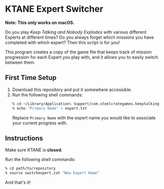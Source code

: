 # KTANE Expert Switcher

**Note: This only works on macOS.**

Do you play *Keep Talking and Nobody Explodes* with various different Experts at different times? Do you always forget which missions you have completed with which expert? Then this script is for you!

This program creates a copy of the game file that keeps track of mission progression for each Expert you play with, and it allows you to easily switch between them.

## First Time Setup

1. Download this repository and put it somewhere accessible.
2. Run the following shell commands:
   ```zsh
   % cd ~/Library/Application\ Support/com.steelcrategames.keeptalkingandnobodyexplodes
   % echo "Primary Name" > expert.txt
   ```
   Replace `Primary Name` with the expert name you would like to associate your current progress with.

## Instructions

Make sure KTANE is **closed**.

Run the following shell commands:
```zsh
% cd path/to/repository
% source switchexpert.zsh "New Expert Name"
```

And that's it!
